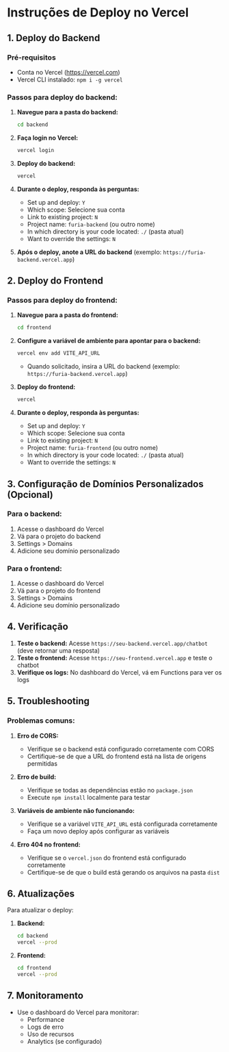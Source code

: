 # Instruções de Deploy no Vercel

## 1. Deploy do Backend

### Pré-requisitos
- Conta no Vercel (https://vercel.com)
- Vercel CLI instalado: `npm i -g vercel`

### Passos para deploy do backend:

1. **Navegue para a pasta do backend:**
   ```bash
   cd backend
   ```

2. **Faça login no Vercel:**
   ```bash
   vercel login
   ```

3. **Deploy do backend:**
   ```bash
   vercel
   ```

4. **Durante o deploy, responda às perguntas:**
   - Set up and deploy: `Y`
   - Which scope: Selecione sua conta
   - Link to existing project: `N`
   - Project name: `furia-backend` (ou outro nome)
   - In which directory is your code located: `./` (pasta atual)
   - Want to override the settings: `N`

5. **Após o deploy, anote a URL do backend** (exemplo: `https://furia-backend.vercel.app`)

## 2. Deploy do Frontend

### Passos para deploy do frontend:

1. **Navegue para a pasta do frontend:**
   ```bash
   cd frontend
   ```

2. **Configure a variável de ambiente para apontar para o backend:**
   ```bash
   vercel env add VITE_API_URL
   ```
   - Quando solicitado, insira a URL do backend (exemplo: `https://furia-backend.vercel.app`)

3. **Deploy do frontend:**
   ```bash
   vercel
   ```

4. **Durante o deploy, responda às perguntas:**
   - Set up and deploy: `Y`
   - Which scope: Selecione sua conta
   - Link to existing project: `N`
   - Project name: `furia-frontend` (ou outro nome)
   - In which directory is your code located: `./` (pasta atual)
   - Want to override the settings: `N`

## 3. Configuração de Domínios Personalizados (Opcional)

### Para o backend:
1. Acesse o dashboard do Vercel
2. Vá para o projeto do backend
3. Settings > Domains
4. Adicione seu domínio personalizado

### Para o frontend:
1. Acesse o dashboard do Vercel
2. Vá para o projeto do frontend
3. Settings > Domains
4. Adicione seu domínio personalizado

## 4. Verificação

1. **Teste o backend:** Acesse `https://seu-backend.vercel.app/chatbot` (deve retornar uma resposta)
2. **Teste o frontend:** Acesse `https://seu-frontend.vercel.app` e teste o chatbot
3. **Verifique os logs:** No dashboard do Vercel, vá em Functions para ver os logs

## 5. Troubleshooting

### Problemas comuns:

1. **Erro de CORS:**
   - Verifique se o backend está configurado corretamente com CORS
   - Certifique-se de que a URL do frontend está na lista de origens permitidas

2. **Erro de build:**
   - Verifique se todas as dependências estão no `package.json`
   - Execute `npm install` localmente para testar

3. **Variáveis de ambiente não funcionando:**
   - Verifique se a variável `VITE_API_URL` está configurada corretamente
   - Faça um novo deploy após configurar as variáveis

4. **Erro 404 no frontend:**
   - Verifique se o `vercel.json` do frontend está configurado corretamente
   - Certifique-se de que o build está gerando os arquivos na pasta `dist`

## 6. Atualizações

Para atualizar o deploy:

1. **Backend:**
   ```bash
   cd backend
   vercel --prod
   ```

2. **Frontend:**
   ```bash
   cd frontend
   vercel --prod
   ```

## 7. Monitoramento

- Use o dashboard do Vercel para monitorar:
  - Performance
  - Logs de erro
  - Uso de recursos
  - Analytics (se configurado)
